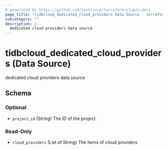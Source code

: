 ```yaml
---
# generated by https://github.com/hashicorp/terraform-plugin-docs
page_title: "tidbcloud_dedicated_cloud_providers Data Source - terraform-provider-tidbcloud"
subcategory: ""
description: |-
  dedicated cloud providers data source
---
```


# tidbcloud_dedicated_cloud_providers (Data Source)

dedicated cloud providers data source



<!-- schema generated by tfplugindocs -->
## Schema

### Optional

- `project_id` (String) The ID of the project.

### Read-Only

- `cloud_providers` (List of String) The items of cloud providers
